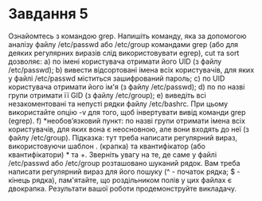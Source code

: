 # Завдання 5

Ознайомтесь з командою grep. Напишіть команду, яка за допомогою аналізу файлу /etc/passwd або /etc/group командами grep (або для деяких регулярних виразів слід використовувати egrep), cut та sort дозволяє:
    a) по імені користувача отримати його UID (з файлу /etc/passwd);
    b) вивести відсортовані імена всіх користувачів, для яких у файлі /etc/passwd міститься зашифрований пароль;
    c) по UID користувача отримати його ім'я (з файлу /etc/passwd);
    d) по по назві групи отримати її GID (з файлу /etc/group);
    e) виведіть всі незакоментовані та непусті рядки файлу /etc/bashrc. При цьому використайте опцію -v для того, щоб інвертувати вивід команди grep (egrep).
    f) *необов’язковий пункт: по назві групи отримати імена всіх користувачів, для яких вона є неосновною, але вони входять до неї (з файлу /etc/group). Підказка: тут треба написати регулярний вираз, використовуючи шаблон . (крапка) та квантифікатор (або квантифікатори) * та +. 
Зверніть увагу на те, де саме у файлі /etc/passwd або /etc/group розташовано шуканий рядок. Вам треба написати регулярний вираз для його пошуку (^ - початок рядка; $ - кінець рядка), пам'ятайте, що роздільником полів у цих файлах є двокрапка. 
Результати вашої роботи продемонструйте викладачу.
